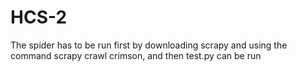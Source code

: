 # HCS-2
The spider has to be run first by downloading scrapy and using the command scrapy crawl crimson, and then test.py can be run
